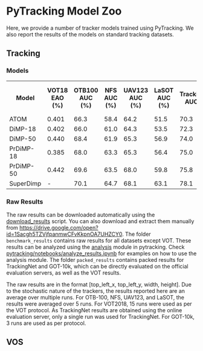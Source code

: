 # PyTracking Model Zoo

Here, we provide a number of tracker models trained using PyTracking. We also report the results
of the models on standard tracking datasets.  

## Tracking
### Models

<table>
  <tr>
    <th>Model</th>
    <th>VOT18<br>EAO (%)</th>
    <th>OTB100<br>AUC (%)</th>
    <th>NFS<br>AUC (%)</th>
    <th>UAV123<br>AUC (%)</th>
    <th>LaSOT<br>AUC (%)</th>
    <th>TrackingNet<br>AUC (%)</th>
    <th>GOT-10k<br>AO (%)</th>
    <th>Links</th>
  </tr>
  <tr>
    <td>ATOM</td>
    <td>0.401</td>
    <td>66.3</td>
    <td>58.4</td>
    <td>64.2</td>
    <td>51.5</td>
    <td>70.3</td>
    <td>55.6</td>
    <td><a href="https://drive.google.com/open?id=1VNyr-Ds0khjM0zaq6lU-xfY74-iWxBvU">model</a></td>
  </tr>
  <tr>
    <td>DiMP-18</td>
    <td>0.402</td>
    <td>66.0</td>
    <td>61.0</td>
    <td>64.3</td>
    <td>53.5</td>
    <td>72.3</td>
    <td>57.9</td>
    <td><a href="https://drive.google.com/open?id=1MAjrRJDCbL0DSjUKFyDkUuYS1-cYBNjk">model</a></td>
  </tr>
  <tr>
    <td>DiMP-50</td>
    <td>0.440</td>
    <td>68.4</td>
    <td>61.9</td>
    <td>65.3</td>
    <td>56.9</td>
    <td>74.0</td>
    <td>61.1</td>
    <td><a href="https://drive.google.com/open?id=1qgachgqks2UGjKx-GdO1qylBDdB1f9KN">model</a></td>
  </tr>
  <tr>
    <td>PrDiMP-18</td>
    <td>0.385</td>
    <td>68.0</td>
    <td>63.3</td>
    <td>65.3</td>
    <td>56.4</td>
    <td>75.0</td>
    <td>61.2</td>
    <td><a href="https://drive.google.com/open?id=1ycm3Uu63j-uCkz4qt0SG6rY_k5UFlhVo">model</a></td>
  </tr>
  <tr>
    <td>PrDiMP-50</td>
    <td>0.442</td>
    <td>69.6</td>
    <td>63.5</td>
    <td>68.0</td>
    <td>59.8</td>
    <td>75.8</td>
    <td>63.4</td>
    <td><a href="https://drive.google.com/open?id=1zbQUVXKsGvBEOc-I1NuGU6yTMPth_aI5">model</a></td>
  </tr>
  <tr>
    <td>SuperDimp</td>
    <td>-</td>
    <td>70.1</td>
    <td>64.7</td>
    <td>68.1</td>
    <td>63.1</td>
    <td>78.1</td>
    <td>-</td>
    <td><a href="https://drive.google.com/open?id=1qDptswis2FxihLRYLVRGDvx6aUoAVVLv">model</a></td>
  </tr>
</table>

### Raw Results
The raw results can be downloaded automatically using the [download_results](pytracking/util_scripts/download_results.py) script.
You can also download and extract them manually from https://drive.google.com/open?id=1Sacgh5TZVjfpanmwCFvKkpnOA7UHZCY0. The folder ```benchmark_results``` contains raw results for all datasets except VOT. These results can be analyzed using the [analysis](pytracking/analysis) module in pytracking. Check [pytracking/notebooks/analyze_results.ipynb](pytracking/notebooks/analyze_results.ipynb) for examples on how to use the analysis module. The folder ```packed_results``` contains packed results for TrackingNet and GOT-10k, which can be directly evaluated on the official evaluation servers, as well as the VOT results. 

The raw results are in the format [top_left_x, top_left_y, width, height]. 
Due to the stochastic nature of the trackers, the results reported here are an average over multiple runs. 
For OTB-100, NFS, UAV123, and LaSOT, the results were averaged over 5 runs. For VOT2018, 15 runs were used 
as per the VOT protocol. As TrackingNet results are obtained using the online evaluation server, only a 
single run was used for TrackingNet. For GOT-10k, 3 runs are used as per protocol.


## VOS